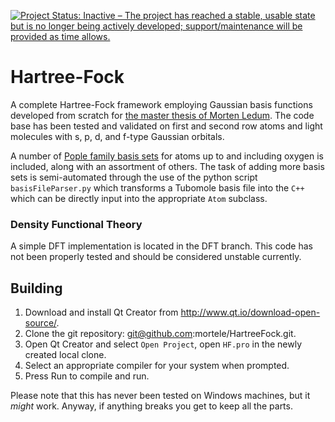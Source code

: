 [![Project Status: Inactive – The project has reached a stable, usable state but is no longer being actively developed; support/maintenance will be provided as time allows.](http://www.repostatus.org/badges/latest/inactive.svg)](http://www.repostatus.org/#inactive)
# Hartree-Fock

A complete Hartree-Fock framework employing Gaussian basis functions developed from scratch for [the master thesis of Morten Ledum](https://www.duo.uio.no/handle/10852/61196). The code base has been tested and validated on first and second row atoms and light molecules with s, p, d, and f-type Gaussian orbitals. 

A number of [Pople family basis sets](https://aip.scitation.org/doi/abs/10.1063/1.1677527) for atoms up to and including oxygen is included, along with an assortment of others. The task of adding more basis sets is semi-automated through the use of the python script `basisFileParser.py` which transforms a Tubomole basis file into the `C++` which can be directly input into the appropriate `Atom` subclass.

### Density Functional Theory

A simple DFT implementation is located in the DFT branch. This code has not been properly tested and should be considered unstable currently.

## Building

1. Download and install Qt Creator from http://www.qt.io/download-open-source/.
2. Clone the git repository: git@github.com:mortele/HartreeFock.git. 
3. Open Qt Creator and select `Open Project`, open `HF.pro` in the newly created local clone.
4. Select an appropriate compiler for your system when prompted.
5. Press Run to compile and run.

Please note that this has never been tested on Windows machines, but it *might* work. Anyway, if anything breaks you get to keep all the parts.

